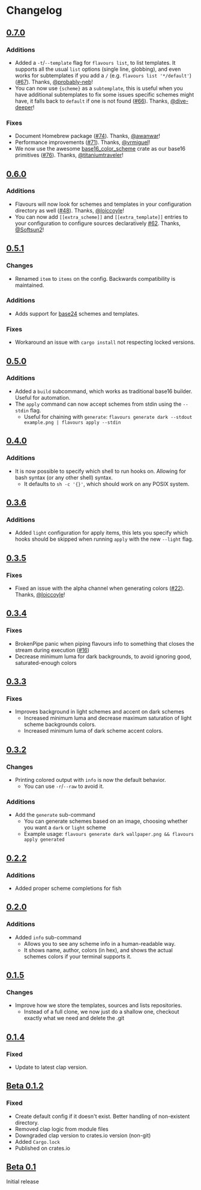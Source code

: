 # Changelog

## [0.7.0](https://github.com/Misterio77/flavours/releases/tag/v0.7.0)

### Additions

- Added a `-t`/`--template` flag for `flavours list`, to list templates. It supports all the usual `list` options (single line, globbing), and even works for subtemplates if you add a `/` (e.g. `flavours list '*/default'`) ([#67](https://github.com/Misterio77/pull/67)). Thanks, [@probably-neb](https://github.com/probably-neb)!
- You can now use `{scheme}` as a `subtemplate`, this is useful when you have additional subtemplates to fix some issues specific schemes might have, it falls back to `default` if one is not found ([#66](https://github.com/Misterio77/pull/66)). Thanks, [@dive-deeper](https://github.com/dive-deeper)!

### Fixes

- Document Homebrew package ([#74](https://github.com/Misterio77/flavours/pull/74)). Thanks, [@awanwar](https://github.com/awanwar)!
- Performance improvements ([#71](https://github.com/Misterio77/pull/71)). Thanks, [@vrmiguel](https://github.com/vrmiguel)!
- We now use the awesome [base16_color_scheme](https://lib.rs/crates/base16_color_scheme) crate as our base16 primitives ([#76](https://github.com/Misterio77/pull/76)). Thanks, [@titaniumtraveler](https://github.com/titaniumtraveler)!

## [0.6.0](https://github.com/Misterio77/flavours/releases/tag/v0.6.0)

### Additions

- Flavours will now look for schemes and templates in your configuration directory as well ([#48](https://github.com/Misterio77/flavours/pull/48)). Thanks, [@loiccoyle](https://github.com/loiccoyle)!
- You can now add `[[extra_scheme]]` and `[[extra_template]]` entries to your configuration to configure sources declaratively [#62](https://github.com/Misterio77/flavours/pull/62). Thanks, [@Softsun2](https://github.com/Softsun2)!

## [0.5.1](https://github.com/Misterio77/flavours/releases/tag/v0.5.1)

### Changes

- Renamed `item` to `items` on the config. Backwards compatibility is maintained.

### Additions

- Adds support for [base24](https://github.com/tinted-theming/base24) schemes and templates.

### Fixes

- Workaround an issue with `cargo install` not respecting locked versions.

## [0.5.0](https://github.com/Misterio77/flavours/releases/tag/v0.5.0)

### Additions

- Added a `build` subcommand, which works as traditional base16 builder. Useful for automation.
- The `apply` command can now accept schemes from stdin using the `--stdin` flag.
    - Useful for chaining with `generate`: `flavours generate dark --stdout example.png | flavours apply --stdin`

## [0.4.0](https://github.com/Misterio77/flavours/releases/tag/v0.4.0)

### Additions

- It is now possible to specify which shell to run hooks on. Allowing for bash syntax (or any other shell) syntax.
    - It defaults to `sh -c '{}'`, which should work on any POSIX system.

## [0.3.6](https://github.com/Misterio77/flavours/releases/tag/v0.3.6)

### Additions

- Added `light` configuration for apply items, this lets you specify which hooks should be skipped when running `apply` with the new `--light` flag.

## [0.3.5](https://github.com/Misterio77/flavours/releases/tag/v0.3.5)

### Fixes

- Fixed an issue with the alpha channel when generating colors ([#22](https://github.com/Misterio77/flavours/pull/22)). Thanks, [@loiccoyle](https://github.com/loiccoyle)!

## [0.3.4](https://github.com/Misterio77/flavours/releases/tag/v0.3.4)

### Fixes

- BrokenPipe panic when piping flavours info to something that closes the stream during execution ([#16](https://github.com/Misterio77/flavours/issues/16))
- Decrease minimum luma for dark backgrounds, to avoid ignoring good, saturated-enough colors


## [0.3.3](https://github.com/Misterio77/flavours/releases/tag/v0.3.3)

### Fixes

- Improves background in light schemes and accent on dark schemes
  - Increased minimum luma and decrease maximum saturation of light scheme backgrounds colors.
  - Increased minimum luma of dark scheme accent colors.


## [0.3.2](https://github.com/Misterio77/flavours/releases/tag/v0.3.2)

### Changes

- Printing colored output with `info` is now the default behavior.
  - You can use `-r`/`--raw` to avoid it.

### Additions

- Add the `generate` sub-command
  - You can generate schemes based on an image, choosing whether you want a `dark` or `light` scheme
  - Example usage: `flavours generate dark wallpaper.png && flavours apply generated`


## [0.2.2](https://github.com/Misterio77/flavours/releases/tag/v0.2.2)

### Additions

- Added proper scheme completions for fish

## [0.2.0](https://github.com/Misterio77/flavours/releases/tag/v0.2.0)

### Additions

- Added `info` sub-command
  - Allows you to see any scheme info in a human-readable way.
  - It shows name, author, colors (in hex), and shows the actual schemes colors if your terminal supports it.


## [0.1.5](https://github.com/Misterio77/flavours/releases/tag/v0.1.5)

### Changes

- Improve how we store the templates, sources and lists repositories.
  - Instead of a full clone, we now just do a shallow one, checkout exactly what we need and delete the .git

## [0.1.4](https://github.com/Misterio77/flavours/releases/tag/v0.1.4)

### Fixed

- Update to latest clap version.

## [Beta 0.1.2](https://github.com/Misterio77/flavours/releases/tag/v0.1.2)

### Fixed

- Create default config if it doesn't exist. Better handling of non-existent directory.
- Removed clap logic from module files
- Downgraded clap version to crates.io version (non-git)
- Added `Cargo.lock`
- Published on crates.io


## [Beta 0.1](https://github.com/Misterio77/flavours/releases/tag/v0.1)

Initial release
